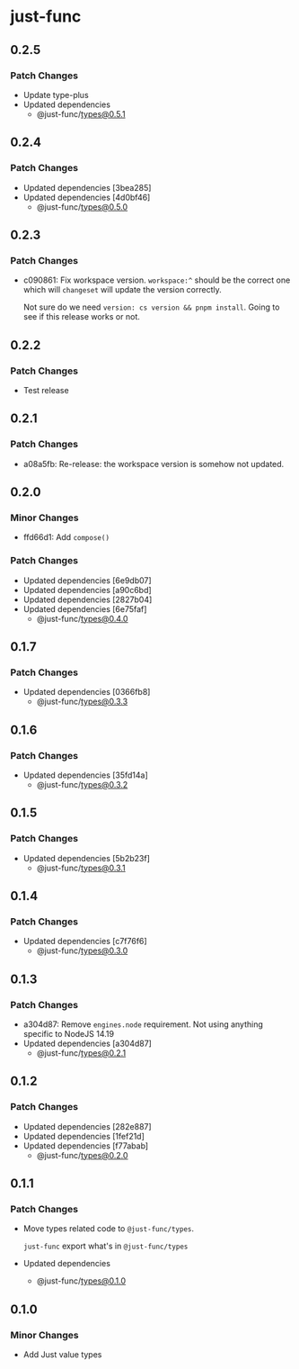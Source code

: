 # just-func

## 0.2.5

### Patch Changes

- Update type-plus
- Updated dependencies
  - @just-func/types@0.5.1

## 0.2.4

### Patch Changes

- Updated dependencies [3bea285]
- Updated dependencies [4d0bf46]
  - @just-func/types@0.5.0

## 0.2.3

### Patch Changes

- c090861: Fix workspace version.
  `workspace:^` should be the correct one which will `changeset` will update the version correctly.

  Not sure do we need `version: cs version && pnpm install`. Going to see if this release works or not.

## 0.2.2

### Patch Changes

- Test release

## 0.2.1

### Patch Changes

- a08a5fb: Re-release: the workspace version is somehow not updated.

## 0.2.0

### Minor Changes

- ffd66d1: Add `compose()`

### Patch Changes

- Updated dependencies [6e9db07]
- Updated dependencies [a90c6bd]
- Updated dependencies [2827b04]
- Updated dependencies [6e75faf]
  - @just-func/types@0.4.0

## 0.1.7

### Patch Changes

- Updated dependencies [0366fb8]
  - @just-func/types@0.3.3

## 0.1.6

### Patch Changes

- Updated dependencies [35fd14a]
  - @just-func/types@0.3.2

## 0.1.5

### Patch Changes

- Updated dependencies [5b2b23f]
  - @just-func/types@0.3.1

## 0.1.4

### Patch Changes

- Updated dependencies [c7f76f6]
  - @just-func/types@0.3.0

## 0.1.3

### Patch Changes

- a304d87: Remove `engines.node` requirement. Not using anything specific to NodeJS 14.19
- Updated dependencies [a304d87]
  - @just-func/types@0.2.1

## 0.1.2

### Patch Changes

- Updated dependencies [282e887]
- Updated dependencies [1fef21d]
- Updated dependencies [f77abab]
  - @just-func/types@0.2.0

## 0.1.1

### Patch Changes

- Move types related code to `@just-func/types`.

  `just-func` export what's in `@just-func/types`

- Updated dependencies
  - @just-func/types@0.1.0

## 0.1.0

### Minor Changes

- Add Just value types
